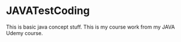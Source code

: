 # JAVATestCoding
This is basic java concept stuff. This is my course work from my JAVA Udemy course.
